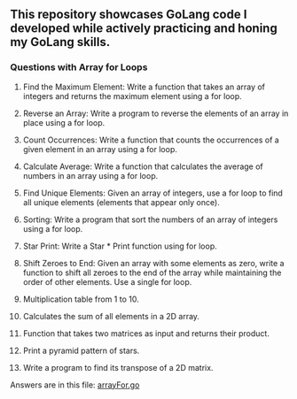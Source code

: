 ## This repository showcases GoLang code I developed while actively practicing and honing my GoLang skills.


### Questions with Array for Loops

   1. Find the Maximum Element: Write a function that takes an array of integers and returns the maximum element using a for loop.

   2. Reverse an Array: Write a program to reverse the elements of an array in place using a for loop.

   3. Count Occurrences: Write a function that counts the occurrences of a given element in an array using a for loop.

   4. Calculate Average: Write a function that calculates the average of numbers in an array using a for loop.

   5. Find Unique Elements: Given an array of integers, use a for loop to find all unique elements (elements that appear only once).

   6. Sorting: Write a program that sort the numbers of an array of integers using a for loop.

   7. Star Print: Write a Star * Print function using for loop. 

   8. Shift Zeroes to End: Given an array with some elements as zero, write a function to shift all zeroes to the end of the array while maintaining the order of other elements. Use a single for loop.

   10. Multiplication table from 1 to 10.

   11. Calculates the sum of all elements  in a 2D array.

   12. Function that takes two matrices as input and returns their product.

   13. Print a pyramid pattern of stars.

   14. Write a program to find its transpose of a 2D matrix.

Answers are in this file: [arrayFor.go](arrayforloops/arrayFor.go)
